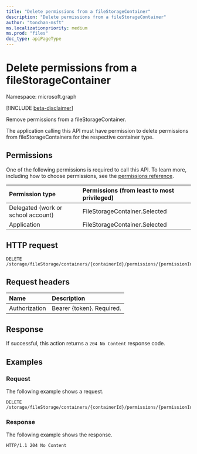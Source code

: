 ```yaml
---
title: "Delete permissions from a fileStorageContainer"
description: "Delete permissions from a fileStorageContainer"
author: "tonchan-msft"
ms.localizationpriority: medium
ms.prod: "files"
doc_type: apiPageType
---
```


# Delete permissions from a fileStorageContainer

Namespace: microsoft.graph

[!INCLUDE [beta-disclaimer](../../includes/beta-disclaimer.md)]

Remove permissions from a fileStorageContainer.

The application calling this API must have permission to delete permissions from fileStorageContainers for the respective container type.


## Permissions
One of the following permissions is required to call this API. To learn more, including how to choose permissions, see the [permissions reference](../../../concepts/permissions-reference.md).

|Permission type|Permissions (from least to most privileged)|
|:---|:---|
|Delegated (work or school account)|FileStorageContainer.Selected|
|Application|FileStorageContainer.Selected|

## HTTP request

<!-- {
  "blockType": "ignored"
}
-->
``` http
DELETE /storage/fileStorage/containers/{containerId}/permissions/{permissionId}
```

## Request headers
|Name|Description|
|:---|:---|
|Authorization|Bearer {token}. Required.|


## Response

If successful, this action returns a `204 No Content` response code.

## Examples

### Request
The following example shows a request.
<!-- {
  "blockType": "request",
  "name": "filestoragecontainerthis.delete-permissions"
}
-->
``` http
DELETE /storage/fileStorage/containers/{containerId}/permissions/{permissionId}
```

### Response
The following example shows the response.
<!-- {
  "blockType": "response",
  "truncated": true
}
-->
``` http
HTTP/1.1 204 No Content
```

